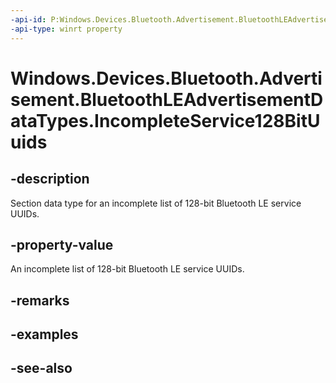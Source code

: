 ```yaml
---
-api-id: P:Windows.Devices.Bluetooth.Advertisement.BluetoothLEAdvertisementDataTypes.IncompleteService128BitUuids
-api-type: winrt property
---
```


<!-- Property syntax
public byte IncompleteService128BitUuids { get; }
-->

# Windows.Devices.Bluetooth.Advertisement.BluetoothLEAdvertisementDataTypes.IncompleteService128BitUuids

## -description
Section data type for an incomplete list of 128-bit Bluetooth LE service UUIDs.

## -property-value
An incomplete list of 128-bit Bluetooth LE service UUIDs.

## -remarks

## -examples

## -see-also
